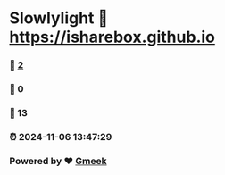 # Slowlylight :link: https://isharebox.github.io 
### :page_facing_up: [2](https://isharebox.github.io/tag.html) 
### :speech_balloon: 0 
### :hibiscus: 13 
### :alarm_clock: 2024-11-06 13:47:29 
### Powered by :heart: [Gmeek](https://github.com/Meekdai/Gmeek)
